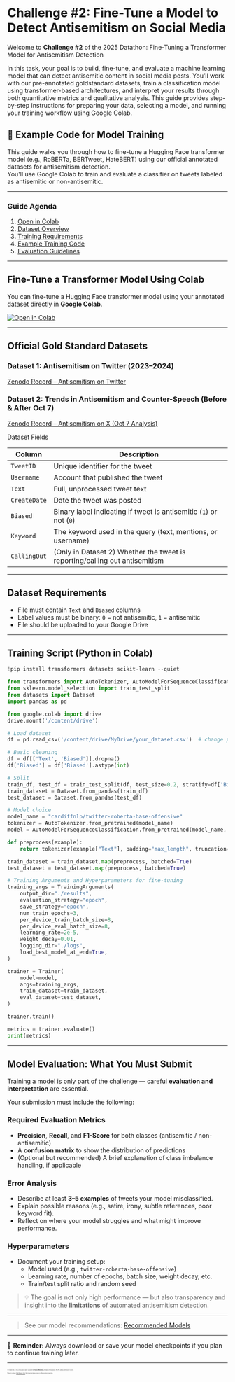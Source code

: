 # Challenge #2: Fine-Tune a Model to Detect Antisemitism on Social Media
Welcome to **Challenge #2** of the 2025 Datathon: Fine-Tuning a Transformer Model for Antisemitism Detection

In this task, your goal is to build, fine-tune, and evaluate a machine learning model that can detect antisemitic content in social media posts. You’ll work with our pre-annotated goldstandard datasets, train a classification model using transformer-based architectures, and interpret your results through both quantitative metrics and qualitative analysis. This guide provides step-by-step instructions for preparing your data, selecting a model, and running your training workflow using Google Colab.

## 🐍 Example Code for Model Training

This guide walks you through how to fine-tune a Hugging Face transformer model (e.g., RoBERTa, BERTweet, HateBERT) using our official annotated datasets for antisemitism detection.  
You'll use Google Colab to train and evaluate a classifier on tweets labeled as antisemitic or non-antisemitic.

---

### Guide Agenda

1. [Open in Colab](#fine-tune-a-transformer-model-using-colab)
2. [Dataset Overview](#official-gold-standard-datasets)
3. [Training Requirements](#dataset-requirements)
4. [Example Training Code](#training-script-python-in-colab)
5. [Evaluation Guidelines](#model-evaluation-what-you-must-submit)

---

## Fine-Tune a Transformer Model Using Colab

You can fine-tune a Hugging Face transformer model using your annotated dataset directly in **Google Colab**.

[![Open in Colab](https://colab.research.google.com/assets/colab-badge.svg)](https://colab.research.google.com/github/damieh1/datathon_2025/blob/main/example_code_challenge_2.ipynb)

---

## Official Gold Standard Datasets

### Dataset 1: Antisemitism on Twitter (2023–2024)  
[Zenodo Record – Antisemitism on Twitter](https://zenodo.org/records/14448399)

### Dataset 2: Trends in Antisemitism and Counter-Speech (Before & After Oct 7)  
[Zenodo Record – Antisemitism on X (Oct 7 Analysis)](https://zenodo.org/records/15025646)


<summary> Dataset Fields</summary>

| Column      | Description                                                                 |
|-------------|-----------------------------------------------------------------------------|
| `TweetID`   | Unique identifier for the tweet                                             |
| `Username`  | Account that published the tweet                                            |
| `Text`      | Full, unprocessed tweet text                                                |
| `CreateDate`| Date the tweet was posted                                                   |
| `Biased`    | Binary label indicating if tweet is antisemitic (`1`) or not (`0`)          |
| `Keyword`   | The keyword used in the query (text, mentions, or username)                 |
| `CallingOut`| (Only in Dataset 2) Whether the tweet is reporting/calling out antisemitism |


---

## Dataset Requirements

- File must contain `Text` and `Biased` columns
- Label values must be binary: `0` = not antisemitic, `1` = antisemitic
- File should be uploaded to your Google Drive

---

## Training Script (Python in Colab)

```python
!pip install transformers datasets scikit-learn --quiet

from transformers import AutoTokenizer, AutoModelForSequenceClassification, Trainer, TrainingArguments
from sklearn.model_selection import train_test_split
from datasets import Dataset
import pandas as pd

from google.colab import drive
drive.mount('/content/drive')

# Load dataset
df = pd.read_csv('/content/drive/MyDrive/your_dataset.csv')  # change path

# Basic cleaning
df = df[['Text', 'Biased']].dropna()
df['Biased'] = df['Biased'].astype(int)

# Split
train_df, test_df = train_test_split(df, test_size=0.2, stratify=df['Biased'], random_state=42)
train_dataset = Dataset.from_pandas(train_df)
test_dataset = Dataset.from_pandas(test_df)

# Model choice
model_name = "cardiffnlp/twitter-roberta-base-offensive"
tokenizer = AutoTokenizer.from_pretrained(model_name)
model = AutoModelForSequenceClassification.from_pretrained(model_name, num_labels=2)

def preprocess(example):
    return tokenizer(example["Text"], padding="max_length", truncation=True)

train_dataset = train_dataset.map(preprocess, batched=True)
test_dataset = test_dataset.map(preprocess, batched=True)

# Training Arguments and Hyperparameters for fine-tuning
training_args = TrainingArguments(
    output_dir="./results",
    evaluation_strategy="epoch",
    save_strategy="epoch",
    num_train_epochs=3,
    per_device_train_batch_size=8,
    per_device_eval_batch_size=8,
    learning_rate=2e-5,
    weight_decay=0.01,
    logging_dir="./logs",
    load_best_model_at_end=True,
)

trainer = Trainer(
    model=model,
    args=training_args,
    train_dataset=train_dataset,
    eval_dataset=test_dataset,
)

trainer.train()

metrics = trainer.evaluate()
print(metrics)
```

---

## Model Evaluation: What You Must Submit

Training a model is only part of the challenge — careful **evaluation and interpretation** are essential.

Your submission must include the following:

### Required Evaluation Metrics
- **Precision**, **Recall**, and **F1-Score** for both classes (antisemitic / non-antisemitic)
- A **confusion matrix** to show the distribution of predictions
- (Optional but recommended) A brief explanation of class imbalance handling, if applicable

### Error Analysis
- Describe at least **3–5 examples** of tweets your model misclassified.
- Explain possible reasons (e.g., satire, irony, subtle references, poor keyword fit).
- Reflect on where your model struggles and what might improve performance.

### Hyperparameters
- Document your training setup:
  - Model used (e.g., `twitter-roberta-base-offensive`)
  - Learning rate, number of epochs, batch size, weight decay, etc.
  - Train/test split ratio and random seed

> 💡 The goal is not only high performance — but also transparency and insight into the **limitations** of automated antisemitism detection.

---

> See our model recommendations: [Recommended Models](https://github.com/AnnotationPortal/DatathonandHackathon.github.io/blob/main/NLP-Tools%20and%20Guides.md#recommended-transformer-models-for-hate-speech--antisemitism-detection)

---

📁 **Reminder:** Always download or save your model checkpoints if you plan to continue training later.  

---

<div style="font-size: 0.2em; color: #555; margin-top: 2em;">
  <p>
    All materials in this repository were created by <strong>Daniel Miehling</strong> (Indiana University / ISCA), unless otherwise noted.
  </p>
  <p>
    Please contact <a href="mailto:damieh@iu.edu">damieh@iu.edu</a> for reuse permissions or collaboration inquiries.
  </p>
</div>

